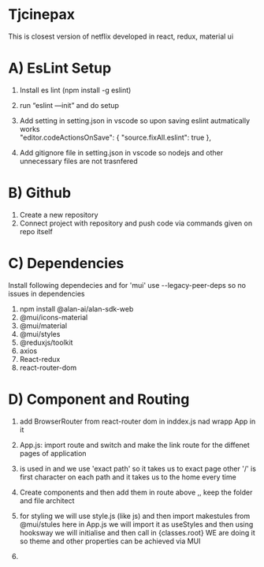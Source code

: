 # Tjcinepax

This is closest version of netflix developed in react, redux, material ui

# A) EsLint Setup

1. Install es lint (npm install -g eslint)
2. run “eslint —init” and do setup
3. Add setting in setting.json in vscode so upon saving eslint autmatically works  
    "editor.codeActionsOnSave": {
   "source.fixAll.eslint": true
   },

4. Add gitignore file in setting.json in vscode so nodejs and other unnecessary files are not trasnfered

# B) Github

1. Create a new repository
2. Connect project with repository and push code via commands given on repo itself

# C) Dependencies

Install following dependecies and for 'mui' use --legacy-peer-deps so no issues in dependencies

1. npm install @alan-ai/alan-sdk-web
2. @mui/icons-material
3. @mui/material
4. @mui/styles
5. @reduxjs/toolkit
6. axios
7. React-redux
8. react-router-dom

# D) Component and Routing

1. add BrowserRouter from react-router dom in inddex.js nad wrapp App in it
2. App.js: import route and switch and make the link route for the diffenet pages of application
3. <Route> is used in <switch> and we use 'exact path' so it takes us to exact page other '/' is first character on each path and it takes us to the home every time
4. Create components and then add them in route above ,, keep the folder and file architect
5. for styling we will use style.js (like js) and then import makestules from @mui/stules
   here in App.js we will import it as useStyles and then using hooksway we will initialise and then call in {classes.root}
   WE are doing it so theme and other properties can be achieved via MUI

6.
